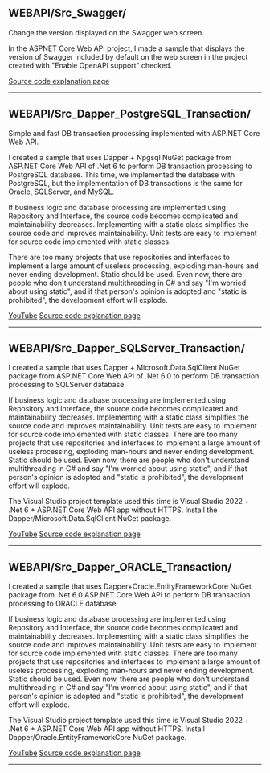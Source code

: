 ## WEBAPI/Src_Swagger/
Change the version displayed on the Swagger web screen.

In the ASPNET Core Web API project, I made a sample that displays the version of Swagger included by default on the web screen in the project created with "Enable OpenAPI support" checked.

[Source code explanation page](https://blog.unikktle.com/swagger%e3%81%ae-web%e7%94%bb%e9%9d%a2%e3%81%ab%e8%a1%a8%e7%a4%ba%e3%81%95%e3%82%8c%e3%82%8b%e3%83%90%e3%83%bc%e3%82%b8%e3%83%a7%e3%83%b3%e3%82%92%e5%a4%89%e3%81%88%e3%82%8b/)

---

## WEBAPI/Src_Dapper_PostgreSQL_Transaction/

Simple and fast DB transaction processing implemented with ASP.NET Core Web API.

I created a sample that uses Dapper + Npgsql NuGet package from ASP.NET Core Web API of .Net 6 to perform DB transaction processing to PostgreSQL database.
This time, we implemented the database with PostgreSQL, but the implementation of DB transactions is the same for Oracle, SQLServer, and MySQL.

If business logic and database processing are implemented using Repository and Interface, the source code becomes complicated and maintainability decreases.
Implementing with a static class simplifies the source code and improves maintainability.
Unit tests are easy to implement for source code implemented with static classes.

There are too many projects that use repositories and interfaces to implement a large amount of useless processing, exploding man-hours and never ending development. Static should be used.
Even now, there are people who don't understand multithreading in C# and say "I'm worried about using static", and if that person's opinion is adopted and "static is prohibited", the development effort will explode.

[YouTube](https://youtu.be/0lsT82s-IHE)
[Source code explanation page](https://blog.unikktle.com/asp-net-core-web-api%e3%81%a7%e5%ae%9f%e8%a3%85%e3%81%99%e3%82%8b%e3%82%b7%e3%83%b3%e3%83%97%e3%83%ab%e3%81%a7%e9%ab%98%e9%80%9f%e3%81%aadb%e3%83%88%e3%83%a9%e3%83%b3%e3%82%b6%e3%82%af%e3%82%b7/)

---

## WEBAPI/Src_Dapper_SQLServer_Transaction/

I created a sample that uses Dapper + Microsoft.Data.SqlClient NuGet package from ASP.NET Core Web API of .Net 6.0 to perform DB transaction processing to SQLServer database.

If business logic and database processing are implemented using Repository and Interface, the source code becomes complicated and maintainability decreases.
Implementing with a static class simplifies the source code and improves maintainability.
Unit tests are easy to implement for source code implemented with static classes.
There are too many projects that use repositories and interfaces to implement a large amount of useless processing, exploding man-hours and never ending development. Static should be used.
Even now, there are people who don't understand multithreading in C# and say "I'm worried about using static", and if that person's opinion is adopted and "static is prohibited", the development effort will explode.

The Visual Studio project template used this time is Visual Studio 2022 + .Net 6 + ASP.NET Core Web API app without HTTPS.
Install the Dapper/Microsoft.Data.SqlClient NuGet package.

[YouTube](https://youtu.be/J8H8JCTv8OU)
[Source code explanation page](https://blog.unikktle.com/asp-net-core-web-api%e3%81%a7%e5%ae%9f%e8%a3%85%e3%81%99%e3%82%8b%e3%82%b7%e3%83%b3%e3%83%97%e3%83%ab%e3%81%a7%e9%ab%98%e9%80%9f%e3%81%aadb%e3%83%88%e3%83%a9%e3%83%b3%e3%82%b6%e3%82%af%e3%82%b7-2/)

---

## WEBAPI/Src_Dapper_ORACLE_Transaction/

I created a sample that uses Dapper+Oracle.EntityFrameworkCore NuGet package from .Net 6.0 ASP.NET Core Web API to perform DB transaction processing to ORACLE database.

If business logic and database processing are implemented using Repository and Interface, the source code becomes complicated and maintainability decreases.
Implementing with a static class simplifies the source code and improves maintainability.
Unit tests are easy to implement for source code implemented with static classes.
There are too many projects that use repositories and interfaces to implement a large amount of useless processing, exploding man-hours and never ending development. Static should be used.
Even now, there are people who don't understand multithreading in C# and say "I'm worried about using static", and if that person's opinion is adopted and "static is prohibited", the development effort will explode.

The Visual Studio project template used this time is Visual Studio 2022 + .Net 6 + ASP.NET Core Web API app without HTTPS.
Install Dapper/Oracle.EntityFrameworkCore NuGet package.

[YouTube](https://youtu.be/kBZDbSEdJAQ)
[Source code explanation page](https://blog.unikktle.com/asp-net-core-web-api%e3%81%a7%e5%ae%9f%e8%a3%85%e3%81%99%e3%82%8b%e3%82%b7%e3%83%b3%e3%83%97%e3%83%ab%e3%81%a7%e9%ab%98%e9%80%9f%e3%81%aadb%e3%83%88%e3%83%a9%e3%83%b3%e3%82%b6%e3%82%af%e3%82%b7-3/)

---

